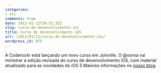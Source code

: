 ```yaml
---
categories:
- etc
comments: true
date: 2012-01-12T10:52:33Z
slug: curso-de-desenvolvimento-ios
title: Curso de desenvolvimento iOS
url: /2012/01/12/curso-de-desenvolvimento-ios/
wordpress_id: 875
---
```


A Coderockr está lançando um novo curso em Joinville.
O @xorna vai ministrar a edição revisada do curso de desenvolvimento iOS, com material atualizado para as novidades do iOS 5
Maiores informações no [nosso blog](http://www.coderockr.com/blog/2012/01/curso-desenvolvimento-ios/).
